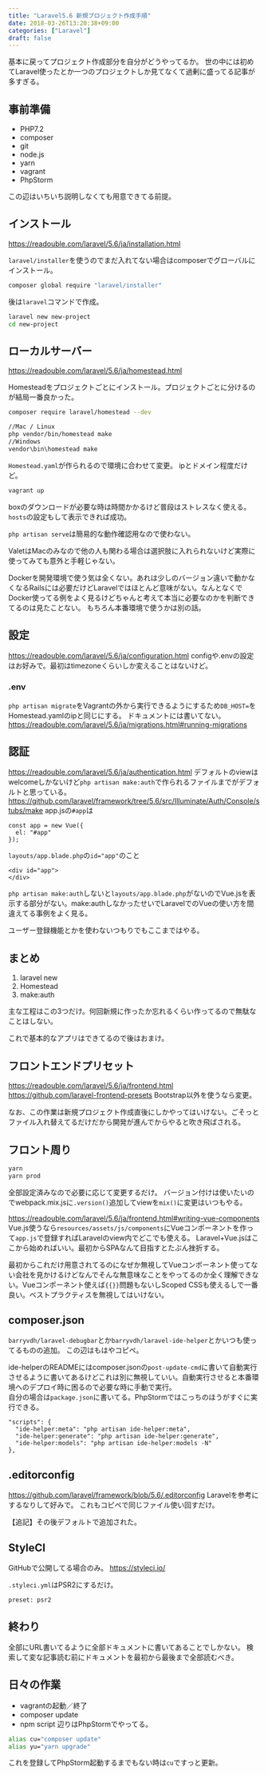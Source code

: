 ```yaml
---
title: "Laravel5.6 新規プロジェクト作成手順"
date: 2018-03-26T13:20:38+09:00
categories: ["Laravel"]
draft: false
---
```


基本に戻ってプロジェクト作成部分を自分がどうやってるか。
世の中には初めてLaravel使ったとか一つのプロジェクトしか見てなくて過剰に盛ってる記事が多すぎる。

## 事前準備

- PHP7.2
- composer
- git
- node.js
- yarn
- vagrant
- PhpStorm

この辺はいちいち説明しなくても用意できてる前提。

## インストール
https://readouble.com/laravel/5.6/ja/installation.html

`laravel/installer`を使うのでまだ入れてない場合はcomposerでグローバルにインストール。
```bash
composer global require "laravel/installer"
```

後は`laravel`コマンドで作成。
```bash
laravel new new-project
cd new-project
```

## ローカルサーバー
https://readouble.com/laravel/5.6/ja/homestead.html

Homesteadをプロジェクトごとにインストール。プロジェクトごとに分けるのが結局一番良かった。
```bash
composer require laravel/homestead --dev
```

```bash
//Mac / Linux
php vendor/bin/homestead make
//Windows
vendor\bin\homestead make
```

`Homestead.yaml`が作られるので環境に合わせて変更。
ipとドメイン程度だけど。

```bash
vagrant up
```
boxのダウンロードが必要な時は時間かかるけど普段はストレスなく使える。
`hosts`の設定もして表示できれば成功。

`php artisan serve`は簡易的な動作確認用なので使わない。

ValetはMacのみなので他の人も関わる場合は選択肢に入れられないけど実際に使ってみても意外と手軽じゃない。

Dockerを開発環境で使う気は全くない。あれは少しのバージョン違いで動かなくなるRailsには必要だけどLaravelではほとんど意味がない。なんとなくでDocker使ってる例をよく見るけどちゃんと考えて本当に必要なのかを判断できてるのは見たことない。
もちろん本番環境で使うかは別の話。

## 設定
https://readouble.com/laravel/5.6/ja/configuration.html
configや.envの設定はお好みで。最初はtimezoneくらいしか変えることはないけど。

### .env
`php artisan migrate`をVagrantの外から実行できるようにするため`DB_HOST=`をHomestead.yamlのipと同じにする。
ドキュメントには書いてない。  
https://readouble.com/laravel/5.6/ja/migrations.html#running-migrations

## 認証
https://readouble.com/laravel/5.6/ja/authentication.html
デフォルトのviewはwelcomeしかないけど`php artisan make:auth`で作られるファイルまでがデフォルトと思っている。
https://github.com/laravel/framework/tree/5.6/src/Illuminate/Auth/Console/stubs/make
app.jsの`#app`は
```
const app = new Vue({
  el: "#app"
});
```
`layouts/app.blade.php`の`id="app"`のこと
```
<div id="app">
</div>
```
`php artisan make:auth`しないと`layouts/app.blade.php`がないのでVue.jsを表示する部分がない。make:authしなかったせいでLaravelでのVueの使い方を間違えてる事例をよく見る。

ユーザー登録機能とかを使わないつもりでもここまではやる。

## まとめ
1. laravel new
2. Homestead
3. make:auth

主な工程はこの3つだけ。何回新規に作ったか忘れるくらい作ってるので無駄なことはしない。

これで基本的なアプリはできてるので後はおまけ。

## フロントエンドプリセット
https://readouble.com/laravel/5.6/ja/frontend.html
https://github.com/laravel-frontend-presets
Bootstrap以外を使うなら変更。

なお、この作業は新規プロジェクト作成直後にしかやってはいけない。ごそっとファイル入れ替えてるだけだから開発が進んでからやると吹き飛ばされる。

## フロント周り
```bash
yarn
yarn prod
```

全部設定済みなので必要に応じて変更するだけ。
バージョン付けは使いたいのでwebpack.mix.jsに`.version()`追加してviewを`mix()`に変更はいつもやる。

https://readouble.com/laravel/5.6/ja/frontend.html#writing-vue-components
Vue.js使うなら`resources/assets/js/components`にVueコンポーネントを作って`app.js`で登録すればLaravelのview内でどこでも使える。
Laravel+Vue.jsはここから始めればいい。最初からSPAなんて目指すとたぶん挫折する。

最初からこれだけ用意されてるのになぜか無視してVueコンポーネント使ってない会社を見かけるけどなんでそんな無意味なことをやってるのか全く理解できない。Vueコンポーネント使えば`{{}}`問題もないしScoped CSSも使えるしで一番良い。ベストプラクティスを無視してはいけない。

## composer.json
`barryvdh/laravel-debugbar`とか`barryvdh/laravel-ide-helper`とかいつも使ってるものの追加。
この辺はもはやコピペ。

ide-helperのREADMEにはcomposer.jsonの`post-update-cmd`に書いて自動実行させるように書いてあるけどこれは別に無視していい。自動実行させると本番環境へのデプロイ時に困るので必要な時に手動で実行。  
自分の場合は`package.json`に書いてる。PhpStormではこっちのほうがすぐに実行できる。
```
"scripts": {
  "ide-helper:meta": "php artisan ide-helper:meta",
  "ide-helper:generate": "php artisan ide-helper:generate",
  "ide-helper:models": "php artisan ide-helper:models -N"
},
```

## .editorconfig
https://github.com/laravel/framework/blob/5.6/.editorconfig
Laravelを参考にするなりして好みで。
これもコピペで同じファイル使い回すだけ。

【追記】その後デフォルトで追加された。

## StyleCI
GitHubで公開してる場合のみ。
https://styleci.io/

`.styleci.yml`はPSR2にするだけ。

```
preset: psr2
```

## 終わり
全部にURL書いてるように全部ドキュメントに書いてあることでしかない。
検索して変な記事読む前にドキュメントを最初から最後まで全部読むべき。

## 日々の作業
- vagrantの起動／終了
- composer update
- npm script
辺りはPhpStormでやってる。

```bash
alias cu="composer update"
alias yu="yarn upgrade"
```
これを登録してPhpStorm起動するまでもない時は`cu`ですっと更新。
